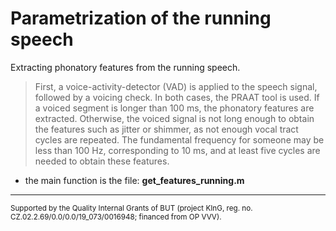 # Parametrization of the running speech

Extracting phonatory features from the running speech.

> First, a voice-activity-detector (VAD) is applied to the speech signal, followed by a voicing check. In both cases, the PRAAT tool is used. If a voiced segment is longer than 100 ms, the phonatory features are extracted. Otherwise, the voiced signal is not long enough to obtain the features such as jitter or shimmer, as not enough vocal tract cycles are repeated. The fundamental frequency for someone may be less than 100 Hz, corresponding to 10 ms, and at least five cycles are needed to obtain these features.


* the main function is the file: **get_features_running.m**

---

<sub>Supported by the Quality Internal Grants of BUT (project KInG, reg. no. CZ.02.2.69/0.0/0.0/19\_073/0016948; financed from OP VVV).</sub>
